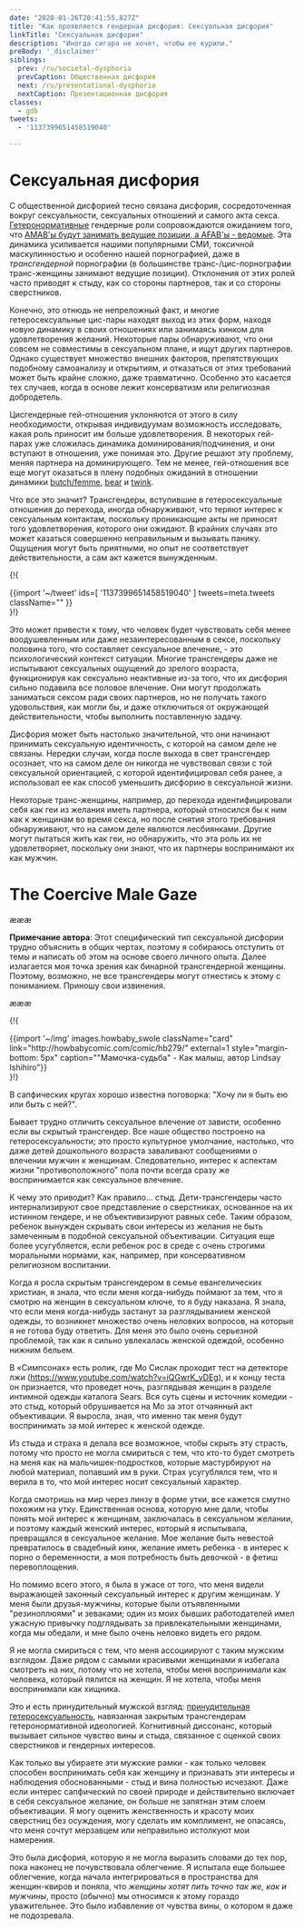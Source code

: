 ```yaml
---
date: "2020-01-26T20:41:55.827Z"
title: "Как проявляется гендерная дисфория: Сексуальная дисфория"
linkTitle: "Сексуальная дисфория"
description: "Иногда сигара не хочет, чтобы ее курили."
preBody: '_disclaimer'
siblings:
  prev: /ru/societal-dysphoria
  prevCaption: Общественная дисфория
  next: /ru/presentational-dysphoria
  nextCaption: Презентационная дисфория
classes:
  - gdb
tweets:
  - '1137399651458519040'

---
```


# Сексуальная дисфория

С общественной дисфорией тесно связана дисфория, сосредоточенная вокруг сексуальности, сексуальных отношений и самого акта секса. [Гетеронормативные](https://en.wikipedia.org/wiki/Heteronormativity) гендерные роли сопровождаются ожиданием того, что [AMAB'ы будут занимать ведущие позиции, а AFAB'ы - ведомые](https://en.wikipedia.org/wiki/Top,_bottom_and_versatile). Эта динамика усиливается нашими популярными СМИ, токсичной маскулинностью и особенно нашей порнографией, даже в *трансгендерной* порнографии (в большинстве транс-/цис-порнографии транс-женщины занимают ведущие позиции). Отклонения от этих ролей часто приводят к стыду, как со стороны партнеров, так и со стороны сверстников.

Конечно, это отнюдь не непреложный факт, и многие гетеросексуальные цис-пары находят выход из этих форм, находя новую динамику в своих отношениях или занимаясь кинком для удовлетворения желаний. Некоторые пары обнаруживают, что они совсем не совместимы в сексуальном плане, и ищут других партнеров. Однако существует множество внешних факторов, препятствующих подобному самоанализу и открытиям, и отказаться от этих требований может быть крайне сложно, даже травматично. Особенно это касается тех случаев, когда в основе лежит консерватизм или религиозная добродетель.

Цисгендерные гей-отношения уклоняются от этого в силу необходимости, открывая индивидуумам возможность исследовать, какая роль приносит им больше удовлетворения. В некоторых гей-парах уже сложилась динамика доминирования/подчинения, и они вступают в отношения, уже понимая это. Другие решают эту проблему, меняя партнера на доминирующего. Тем не менее, гей-отношения все еще могут оказаться в плену подобных ожиданий в отношении динамики [butch/femme](https://en.wikipedia.org/wiki/Butch_and_femme), [bear](https://en.wikipedia.org/wiki/Bear_(gay_culture)) и [twink](https://en.wikipedia.org/wiki/Twink_(gay_slang)).

Что все это значит? Трансгендеры, вступившие в гетеросексуальные отношения до перехода, иногда обнаруживают, что теряют интерес к сексуальным контактам, поскольку проникающие акты не приносят того удовлетворения, которого они ожидают. В крайних случаях это может казаться совершенно неправильным и вызывать панику. Ощущения могут быть приятными, но опыт не соответствует действительности, а сам акт кажется вынужденным.

{!{ <div class="gutter">{{import '~/tweet' ids=[
    '1137399651458519040'
] tweets=meta.tweets className="" }}</div> }!}

Это может привести к тому, что человек будет чувствовать себя менее воодушевленным или даже незаинтересованным в сексе, поскольку половина того, что составляет сексуальное влечение, - это психологический контекст ситуации. Многие трансгендеры даже не испытывают сексуальных ощущений до зрелого возраста, функционируя как сексуально неактивные из-за того, что их дисфория сильно подавила все половое влечение. Они могут продолжать заниматься сексом ради своих партнеров, но не получать такого удовольствия, как могли бы, и даже отключиться от окружающей действительности, чтобы выполнить поставленную задачу.

Дисфория может быть настолько значительной, что они начинают принимать сексуальную идентичность, с которой на самом деле не связаны. Нередки случаи, когда после выхода в свет трансгендер осознает, что на самом деле он никогда не чувствовал связи с той сексуальной ориентацией, с которой идентифицировал себя ранее, а использовал ее как способ уменьшить дисфорию в сексуальной жизни.

Некоторые транс-женщины, например, до перехода идентифицировали себя как геи из желания иметь партнера, который относился бы к ним как к женщинам во время секса, но после снятия этого требования обнаруживают, что на самом деле являются лесбиянками. Другие могут пытаться жить как геи, но обнаружить, что эта роль их не удовлетворяет, поскольку они знают, что их партнеры воспринимают их как мужчин.

# The Coercive Male Gaze

æææ<div class=«cw»><p><strong>Примечание автора</strong>: Этот специфический тип сексуальной дисфории трудно объяснить в общих чертах, поэтому я собираюсь отступить от темы и написать об этом на основе своего личного опыта. Далее излагается моя точка зрения как бинарной трансгендерной женщины. Поэтому, возможно, не все трансгендеры могут отнестись к этому с пониманием. Приношу свои извинения.</p></div>æææ

{!{
<div class="gutter flex">
{{import '~/img' images.howbaby_swole className="card" link="http://howbabycomic.com/comic/hb279/" external=1 style="margin-bottom: 5px" caption="&quot;Мамочка-судьба&quot; - Как малыш, автор Lindsay Ishihiro"}}
</div>
}!}

В сапфических кругах хорошо известна поговорка: "Хочу ли я быть ею или быть с ней?".

Бывает трудно отличить сексуальное влечение от зависти, особенно если вы скрытый трансгендер. Все наше общество построено на гетеросексуальности; это просто культурное умолчание, настолько, что даже детей дошкольного возраста заваливают сообщениями о влечении мужчин к женщинам. Следовательно, интерес к аспектам жизни "противоположного" пола почти всегда сразу же воспринимается как сексуальное влечение.

К чему это приводит? Как правило... стыд. Дети-трансгендеры часто интернализируют свое представление о сверстниках, основанное на их истинном гендере, и не объективизируют равных себе. Таким образом, ребенок вынужден скрывать свои интересы из желания не быть замеченным в подобной сексуальной объективации. Ситуация еще более усугубляется, если ребенок рос в среде с очень строгими моральными нормами, как, например, при консервативном религиозном воспитании.

Когда я росла скрытым трансгендером в семье евангелических христиан, я знала, что если меня когда-нибудь поймают за тем, что я смотрю на женщин в сексуальном ключе, то я буду наказана. Я знала, что если меня когда-нибудь застанут за разглядыванием женской одежды, то возникнет множество очень неловких вопросов, на которые я не готова буду ответить. Для меня это было очень серьезной проблемой, так как я сильно увлекалась женской одеждой, особенно нижним бельем.

В «Симпсонах» есть ролик, где Мо Сислак проходит тест на детекторе лжи (https://www.youtube.com/watch?v=iQGwrK_yDEg), и к концу теста он признается, что проведет ночь, разглядывая женщин в разделе интимной одежды каталога Sears. Вся суть сцены и источник комедии - это стыд, который обрушивается на Мо за этот отчаянный акт объективации. Я выросла, зная, что именно так меня будут воспринимать за мой интерес к женской одежде.

Из стыда и страха я делала все возможное, чтобы скрыть эту страсть, потому что просто не могла смириться с тем, что кто-то будет смотреть на меня как на мальчишек-подростков, которые мастурбируют на любой материал, попавший им в руки. Страх усугублялся тем, что я верила в то, что мой интерес носит сексуальный характер.

Когда смотришь на мир через линзу в форме утки, все кажется смутно похожим на утку. Единственная основа, которую мне дали, чтобы понять мой интерес к женщинам, заключалась в сексуальном желании, и поэтому каждый женский интерес, который я испытывала, превращался в сексуальное желание. Мое желание быть невестой превратилось в свадебный кинк, желание иметь ребенка - в интерес к порно о беременности, а моя потребность быть девочкой - в фетиш перевоплощения.

Но помимо всего этого, я была в ужасе от того, что меня видели выражающей законный сексуальный интерес к другим женщинам. У меня были друзья-мужчины, которые были отъявленными "резиноплюями" и зеваками; один из моих бывших работодателей имел ужасную привычку подглядывать за привлекательными женщинами, когда мы обедали, и мне было очень неловко видеть его рядом.

Я не могла смириться с тем, что меня ассоциируют с таким мужским взглядом. Даже рядом с самыми красивыми женщинами я избегала смотреть на них, потому что не хотела, чтобы меня воспринимали как человека, который пялится на женщин. Я не хотела, чтобы меня воспринимали как хищника.

Это и есть принудительный мужской взгляд: [принудительная гетеросексуальность](https://en.wikipedia.org/wiki/Compulsory_heterosexuality), навязанная закрытым трансгендерам гетеронормативной идеологией. Когнитивный диссонанс, который вызывает сильное чувство вины и стыда, связанное с оценкой своих сверстников и гендерных интересов.

Как только вы убираете эти мужские рамки - как только человек способен воспринимать себя как женщину и признавать эти интересы и наблюдения обоснованными - стыд и вина полностью исчезают. Даже если интерес сапфический по своей природе и действительно включает в себя сексуальное желание, он больше не запятнан этим слоем объективации. Я могу оценить женственность и красоту моих сверстниц без осуждения, могу сделать им комплимент, не опасаясь, что меня сочтут мерзавцем или неправильно истолкуют мои намерения.

Это была дисфория, которую я не могла выразить словами до тех пор, пока наконец не почувствовала облегчение. Я испытала еще большее облегчение, когда начала интегрироваться в пространства для женщин-квиров и поняла, что _женщины хотят пить точно так же, как и мужчины_, просто (обычно) мы относимся к этому гораздо уважительнее. Это было избавление от чувства вины, о котором я даже не подозревала.